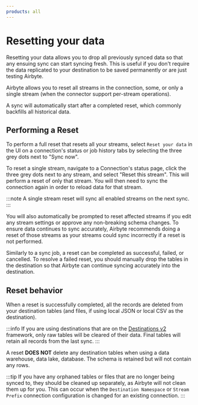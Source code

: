 ```yaml
---
products: all
---
```


# Resetting your data

Resetting your data allows you to drop all previously synced data so that any ensuing sync can start syncing fresh. This is useful if you don't require the data replicated to your destination to be saved permanently or are just testing Airbyte.

Airbyte allows you to reset all streams in the connection, some, or only a single stream (when the connector support per-stream operations).

A sync will automatically start after a completed reset, which commonly backfills all historical data.

## Performing a Reset
To perform a full reset that resets all your streams, select `Reset your data` in the UI on a connection's status or job history tabs by selecting the three grey dots next to "Sync now". 

To reset a single stream, navigate to a Connection's status page, click the three grey dots next to any stream, and select "Reset this stream". This will perform a reset of only that stream. You will then need to sync the connection again in order to reload data for that stream. 

:::note
A single stream reset will sync all enabled streams on the next sync. 
:::

You will also automatically be prompted to reset affected streams if you edit any stream settings or approve any non-breaking schema changes. To ensure data continues to sync accurately, Airbyte recommends doing a reset of those streams as your streams could sync incorrectly if a reset is not performed. 

Similarly to a sync job, a reset can be completed as successful, failed, or cancelled. To resolve a failed reset, you should manually drop the tables in the destination so that Airbyte can continue syncing accurately into the destination. 

## Reset behavior
When a reset is successfully completed, all the records are deleted from your destination tables (and files, if using local JSON or local CSV as the destination).

:::info
If you are using destinations that are on the [Destinations v2](/release_notes/upgrading_to_destinations_v2.md) framework, only raw tables will be cleared of their data. Final tables will retain all records from the last sync. 
:::

A reset **DOES NOT** delete any destination tables when using a data warehouse, data lake, database. The schema is retained but will not contain any rows.

:::tip
If you have any orphaned tables or files that are no longer being synced to, they should be cleaned up separately, as Airbyte will not clean them up for you. This can occur when the `Destination Namespace` or `Stream Prefix` connection configuration is changed for an existing connection.
:::
